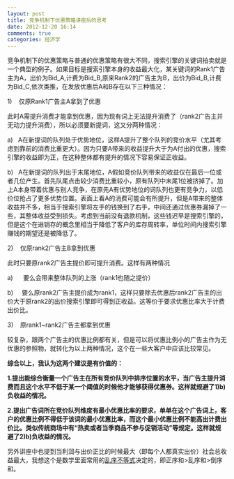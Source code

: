 ```yaml
---
layout: post
title: 竞争机制下优惠策略讲座后的思考
date: 2012-12-20 16:14
comments: true
categories: 经济学
---
```

竞争机制下的优惠策略与普通的优惠策略有很大不同，搜索引擎的关键词拍卖就是一个典型的例子。如果目标是搜索引擎本身的收益最大化，某关键词的Rank1广告主为A，出价为Bid_A,计费为Bid_B,原来Rank2的广告主为B，出价为Bid_B,计费为Bid_C,依次类推，在发放优惠后A和B存在以下三种情况：

1)    仅原Rank1广告主A拿到了优惠

此时A需提升消费才能拿到优惠，因为现有词上无法提升消费了（rank2广告主并无动力提升消费），所以必须要新提词，这又分两种情况：

a)   A在新提词的队列处于优势地位，这样A提升了整个队列的竞价水平（尤其考虑到靠前的消费比重更大）。因为只要A带来的收益提升大于为A付出的优惠，搜索引擎的收益即为正，在这种整体都有提升的情况下容易保证正收益。

b)   A在新提词的队列出于末尾地位，A假如竞价队列带来的收益仅在最后一位或者几位产生。首先队尾点击较少消费比重较小，原有队列中末尾1位被挤掉了。加上A本身带着优惠与别人竞争，在原先A有优势地位的词队列也更有竞争力，以低价位抢占了更多优势位置。表面上看A的消费可能会有所提升，但是A带来的整体收益并不多，相当于搜索引擎将左手的钱换到了右手，中间还通过优惠券漏掉了一些，其整体收益受到损失。考虑到当前没有退款机制，这些钱迟早是搜索引擎的，但是这个在进销存的概念里相当于降低了客户的库存周转率，单位时间内搜索引擎赚钱的期望还是被降低了。

2)    仅原rank2广告主B拿到优惠

此时只要原rank2广告主提价即可提升消费。这样有两种情况

a)      要么会带来整体队列的上涨（rank1也随之提价）

b)     要么原rank2广告主提价成为rank1，这样只要除去优惠后rank2广告主的出价大于原rank2的出价搜索引擎即可得到正收益。这等价于要求优惠比率大于计费出价比。

3)    原rank1~rank2广告主都拿到优惠

较复杂，跟两个广告主的优惠比例都有关，但是可以将优惠比例小的广告主作为无优惠的参照物，就转化为以上两种情况，这个在一些大客户中应该比较常见。

<strong>综合以上，我认为这两个建议是有价值的：</strong>

<strong>1.</strong><strong>提出能综合衡量一个广告主在所有竞价队列中排序位置的水平，当广告主提升消费而且这个水平不低于某一个阈值的时候他才能够获得优惠券。这样就规避了1)b)负收益的情况。</strong>

<strong>2.</strong><strong>提出广告词所在竞价队列维度有最小优惠比率的要求，单单在这个广告词上，客户的优惠比例不得低于该词的最小优惠比率，而这个最小优惠比例不能高出计费出价比。类似传统商场中有“热卖或者当季商品不参与促销活动”等规定。这样就规避了2)b)负收益的情况。</strong>

另外讲座中也提到当利润与出价正比的时候最大（即每个人都真实出价）社会总收益最大，我想这个是数学里面常用的<a href="http://baike.baidu.com/view/427241.htm">乱序不等式</a>决定的，即正序和&gt;乱序和&gt;倒序和。
